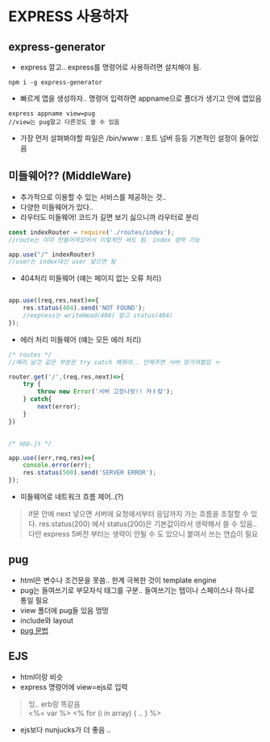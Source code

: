 # EXPRESS 사용하자 

## express-generator
- express 깔고.. express를 명령어로 사용하려면 설치해야 됨. 

```shell
npm i -g express-generator 
```

- 빠르게 앱을 생성하자.. 명령어 입력하면 appname으로 폴더가 생기고 안에 앱있음 

```shell
express appname view=pug 
//view는 pug말고 다른것도 쓸 수 있음 
```

- 가장 먼저 살펴봐야할 파일은 /bin/www : 포트 넘버 등등 기본적인 설정이 들어있음 

## 미들웨어?? (MiddleWare)
- 추가적으로 이용할 수 있는 서비스를 제공하는 것..  
- 다양한 미들웨어가 있다.. 
- 라우터도 미들웨어! 코드가 길면 보기 싫으니까 라우터로 분리 

```javascript 
const indexRouter = require('./routes/index'); 
//route는 이미 만들어져있어서 이렇게만 써도 됨. index 생략 가능 

app.use("/" indexRouter)
//user는 index대신 user 넣으면 됨 
```
- 404처리 미들웨어 (얘는 페이지 없는 오류 처리)

```javascript

app.use((req,res,next)=>{
    res.status(404).send('NOT FOUND');
    //express는 writeHead(404) 말고 status(404)
});
```

- 에러 처리 미들웨어 (얘는 모든 에러 처리)

```javascript
/* routes */
//에러 날것 같은 부분은 try catch 해줘야.. 안해주면 서버 망가져벌임 ㅠ 

router.get('/',(req,res,next)=>{
    try {
        throw new Error('서버 고장나랏!! 캬ㅑ컄');
    } catch{
        next(error);
    }
}) 


/* app.js */

app.use((err,req,res)=>{
    console.error(err);
    res.status(500).send('SERVER ERROR');
});
```

- 미들웨어로 네트워크 흐름 제어..(?)
> if문 안에 next 넣으면 서버에 요청에서부터 응답까지 가는 흐름을 조절할 수 있다. 
> res.status(200) 에서 status(200)은 기본값이라서 생략해서 쓸 수 있음.. 다만 express 5버전 부터는 생략이 안될 수 도 있으니 붙여서 쓰는 연습이 필요


## pug 
- html은 변수나 조건문을 못씀.. 한계 극복한 것이 template engine 
- pug는 들여쓰기로 부모자식 태그를 구분.. 들여쓰기는 탭이나 스페이스나 하나로 통일 필요 
- view 폴더에 pug들 있음 멍멍 
- include와 layout 
- [pug 문법](https://pugjs.org/api/getting-strated.html)

## EJS
- html이랑 비슷 
- express 명령어에 view=ejs로 입력 
> 잉.. erb랑 똑같음  
> <%=  var %>
> <% for (i in array) { .. } %>

- ejs보다 nunjucks가 더 좋음 .. 